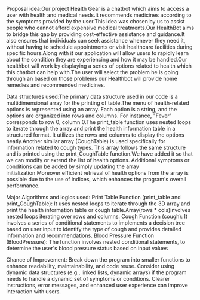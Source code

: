 Proposal idea:Our project Health Gear is a chatbot which aims to access a user with health and medical needs.It recommends medicines according to the symptoms provided by the user.This idea was chosen by us to assist people who cannot afford expensive medical treatments.Our HealthBot aims to bridge this gap by providing cost-effective assistance and guidance.It also ensures that individuals can seek assistance whenever they need it, without having to schedule appointments or visit healthcare facilities during specific hours.Along with it our application will allow users to rapidly learn about the condition they are experiencing and how it may be handled.Our healthbot will work by displaying a series of options related to health which this chatbot can help with.The user will select the problem he is going through an based on those problems our Healthbot will provide home remedies and recommended medicines.


Data structures used:The primary data structure used in our code is a multidimensional array for the printing of table.The menu of health-related options is represented using an array. Each option is a string, and the options are organized into rows and columns. For instance, "Fever" corresponds to row 0, column 0.The print_table function uses nested loops to iterate through the array and print the health information table in a structured format. It utilizes the rows and columns to display the options neatly.Another similar array (CoughTable) is used specifically for information related to cough types. This array follows the same structure and is printed using the print_CoughTable function.We have added it so that we can modify or extend the list of health options. Additional symptoms or conditions can be added by simply updating the array initialization.Moreover efficient retrieval of health options from the array is possible due to the use of indices, which enhances the program's overall performance.

Major Algorithms and logics used:
Print Table Function (print_table and print_CoughTable):
It uses nested loops to iterate through the 3D array and print the health information table or cough table.Array(rows * cols)involves nested loops iterating over rows and columns.
Cough Function (cough):
It involves a series of conditional statements to implements a decision tree based on user input to identify the type of cough and provides detailed information and recommendations.
Blood Pressure Function (BloodPressure):
The function involves nested conditional statements, to determine the user's blood pressure status based on input values

Chance of Improvement:
Break down the program into smaller functions to enhance readability, maintainability, and code reuse.
Consider using dynamic data structures (e.g., linked lists, dynamic arrays) if the program needs to handle a dynamic set of symptoms or conditions.
Clearer instructions, error messages, and enhanced user experience can improve interaction with users.

